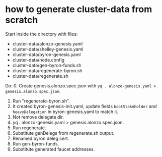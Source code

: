 # how to generate cluster-data from scratch

Start inside the directory with files:
 - cluster-data/alonzo-genesis.yaml
 - cluster-data/shelley-genesis.yaml
 - cluster-data/byron-genesis.yaml
 - cluster-data/node.config
 - cluster-data/gen-byron-funds.sh
 - cluster-data/regenerate-byron.sh
 - cluster-data/regenerate.sh

Do:
 0. Create genesis.alonzo.spec.json with `yq . alonzo-genesis.yaml > genesis.alonzo.spec.json`.
 1. Run "regenerate-byron.sh".
 2. It created byron-genesis-init.yaml, update fields `bootStakeholder` and `heavyDelegation` in byron-genesis.yaml to match it.
 3. Not remove delegate dir.
 4. yq . alonzo-genesis.yaml > genesis.alonzo.spec.json.
 5. Run regenerate.
 6. Substitute genDelegs from regenerate.sh output.
 7. Renamed byron deleg cert.
 8. Run gen-byron-funds.
 9. Substitute generated faucet addresses.

